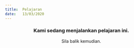 ```yaml
---
title:  Pelajaran
date:   13/03/2020
---
```


### <center>Kami sedang menjalankan pelajaran ini.</center>
<center>Sila balik kemudian.</center>